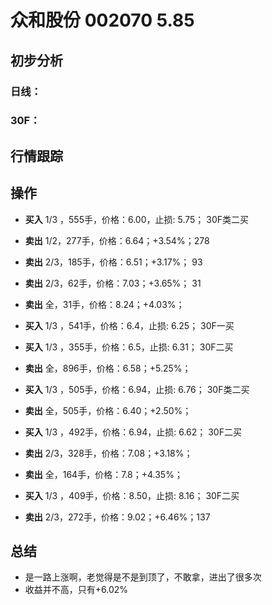 # 众和股份 002070 5.85
## 初步分析
### 日线：
  
### 30F：
  
## 行情跟踪
  
## 操作
  - **买入** 1/3 ，555手，价格：6.00，止损: 5.75； 30F类二买
  - **卖出** 1/2，277手，价格：6.64；+3.54%；278
  - **卖出** 2/3，185手，价格：6.51；+3.17%； 93
  - **卖出** 2/3，62手，价格：7.03；+3.65%； 31
  - **卖出** 全，31手，价格：8.24；+4.03%；

  - **买入** 1/3 ，541手，价格：6.4，止损: 6.25； 30F一买
  - **买入** 1/3 ，355手，价格：6.5，止损: 6.31； 30F二买
  - **卖出** 全，896手，价格：6.58；+5.25%；

  - **买入** 1/3 ，505手，价格：6.94，止损: 6.76； 30F类二买
  - **卖出** 全，505手，价格：6.40；+2.50%；

  - **买入** 1/3 ，492手，价格：6.94，止损: 6.62； 30F二买
  - **卖出** 2/3，328手，价格：7.08；+3.18%；
  - **卖出** 全，164手，价格：7.8；+4.35%；

  - **买入** 1/3 ，409手，价格：8.50，止损: 8.16； 30F二买
  - **卖出** 2/3，272手，价格：9.02；+6.46%；137

## 总结
  - 是一路上涨啊，老觉得是不是到顶了，不敢拿，进出了很多次
  - 收益并不高，只有+6.02%